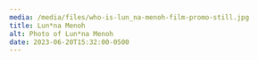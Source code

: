 ```yaml
---
media: /media/files/who-is-lun_na-menoh-film-promo-still.jpg
title: Lun*na Menoh
alt: Photo of Lun*na Menoh
date: 2023-06-20T15:32:00-0500
---
```

